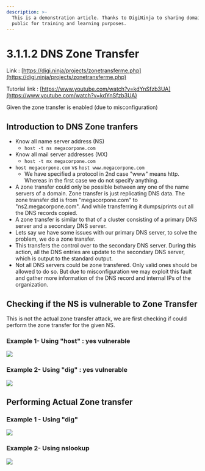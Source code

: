 ```yaml
---
description: >-
  This is a demonstration article. Thanks to DigiNinja to sharing domains to
  public for training and learning purposes.
---
```


# 3.1.1.2 DNS Zone Transfer

Link : [https://digi.ninja/projects/zonetransferme.php](https://digi.ninja/projects/zonetransferme.php)

Tutorial link : [https://www.youtube.com/watch?v=kdYnSfzb3UA](https://www.youtube.com/watch?v=kdYnSfzb3UA)

Given the zone transfer is enabled \(due to misconfiguration\)

## Introduction to DNS Zone tranfers

* Know all name server address \(NS\)
  * `host -t ns megacorpone.com`
* Know all mail server addresses \(MX\)
  * `host -t mx megacorpone.com`
* `host megacorpone.com` vs `host www.megacorpone.com`
  * We have specified a protocol in 2nd case "www" means http. Whereas in the first case we do not specify anything.
* A zone transfer could only be possible between any one of the name servers of a domain. Zone transfer is just replicating DNS data. The zone transfer did is from "megacorpone.com" to "ns2.megacorpone.com". And while transferring it dumps/prints out all the DNS records copied.
* A zone transfer is similar to that of a cluster consisting of a primary DNS server and a secondary DNS server. 
* Lets say we have some issues with our primary DNS server, to solve the problem, we do a zone transfer.
* This transfers the control over to the secondary DNS server. During this action, all the DNS entries are update to the secondary DNS server, which is output to the standard output.
* Not all DNS servers could be zone transfered. Only valid ones should be allowed to do so. But due to misconfiguration we may exploit this fault and gather more information of the DNS record and internal IPs of the organization.

## Checking if the NS is vulnerable to Zone Transfer

This is not the actual zone transfer attack, we are first checking if could perform the zone transfer for the given NS.

### Example 1- Using "host" : yes vulnerable

![](../../../.gitbook/assets/image-32.png)

### Example 2- Using "dig" : yes vulnerable

![](../../../.gitbook/assets/image-31.png)

## Performing Actual Zone transfer

### Example 1 - Using "dig"

![](../../../.gitbook/assets/image-5.png)

### Example 2- Using nslookup

![](../../../.gitbook/assets/image-54.png)

